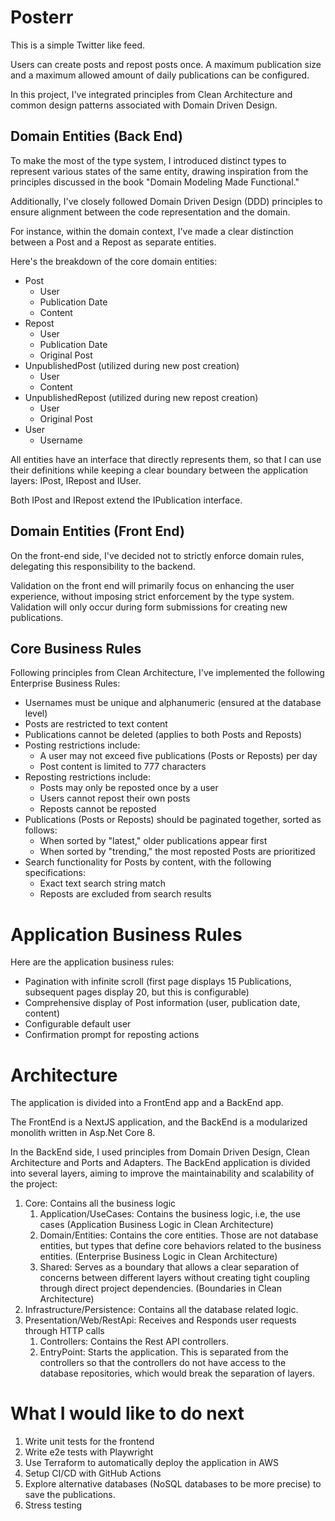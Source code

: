 # Posterr

This is a simple Twitter like feed.

Users can create posts and repost posts once. A maximum publication size and a maximum allowed amount of daily publications can be configured.

In this project, I've integrated principles from Clean Architecture and common design patterns associated with Domain Driven Design.

## Domain Entities (Back End)

To make the most of the type system, I introduced distinct types to represent various states of the same entity, drawing inspiration from the principles discussed in the book "Domain Modeling Made Functional."

Additionally, I've closely followed Domain Driven Design (DDD) principles to ensure alignment between the code representation and the domain.

For instance, within the domain context, I've made a clear distinction between a Post and a Repost as separate entities.

Here's the breakdown of the core domain entities:

- Post
    - User
    - Publication Date
    - Content
- Repost
    - User
    - Publication Date
    - Original Post
- UnpublishedPost (utilized during new post creation)
    - User
    - Content
- UnpublishedRepost (utilized during new repost creation)
    - User
    - Original Post
- User
    - Username

All entities have an interface that directly represents them, so that I can use their definitions while keeping a clear boundary between the application layers: IPost, IRepost and IUser.

Both IPost and IRepost extend the IPublication interface.

## Domain Entities (Front End)

On the front-end side, I've decided not to strictly enforce domain rules, delegating this responsibility to the backend.

Validation on the front end will primarily focus on enhancing the user experience, without imposing strict enforcement by the type system. Validation will only occur during form submissions for creating new publications.

## Core Business Rules

Following principles from Clean Architecture, I've implemented the following Enterprise Business Rules:

- Usernames must be unique and alphanumeric (ensured at the database level)
- Posts are restricted to text content
- Publications cannot be deleted (applies to both Posts and Reposts)
- Posting restrictions include:
    - A user may not exceed five publications (Posts or Reposts) per day
    - Post content is limited to 777 characters
- Reposting restrictions include:
    - Posts may only be reposted once by a user
    - Users cannot repost their own posts
    - Reposts cannot be reposted
- Publications (Posts or Reposts) should be paginated together, sorted as follows:
    - When sorted by "latest," older publications appear first
    - When sorted by "trending," the most reposted Posts are prioritized
- Search functionality for Posts by content, with the following specifications:
    - Exact text search string match
    - Reposts are excluded from search results

# Application Business Rules

Here are the application business rules:

- Pagination with infinite scroll (first page displays 15 Publications, subsequent pages display 20, but this is configurable)
- Comprehensive display of Post information (user, publication date, content)
- Configurable default user
- Confirmation prompt for reposting actions

# Architecture

The application is divided into a FrontEnd app and a BackEnd app.

The FrontEnd is a NextJS application, and the BackEnd is a modularized monolith written in Asp.Net Core 8.

In the BackEnd side, I used principles from Domain Driven Design, Clean Architecture and Ports and Adapters. The BackEnd application is divided into several layers, aiming to improve the maintainability and scalability of the project:

1. Core: Contains all the business logic
    1. Application/UseCases: Contains the business logic, i.e, the use cases (Application Business Logic in Clean Architecture)
    2. Domain/Entities: Contains the core entities. Those are not database entities, but types that define core behaviors related to the business entities. (Enterprise Business Logic in Clean Architecture)
    3. Shared: Serves as a boundary that allows a clear separation of concerns between different layers without creating tight coupling through direct project dependencies. (Boundaries in Clean Architecture)
2. Infrastructure/Persistence: Contains all the database related logic.
3. Presentation/Web/RestApi: Receives and Responds user requests through HTTP calls
    1. Controllers: Contains the Rest API controllers.
    2. EntryPoint: Starts the application. This is separated from the controllers so that the controllers do not have access to the database repositories, which would break the separation of layers.

# What I would like to do next

1. Write unit tests for the frontend
2. Write e2e tests with Playwright
3. Use Terraform to automatically deploy the application in AWS
4. Setup CI/CD with GitHub Actions
5. Explore alternative databases (NoSQL databases to be more precise) to save the publications.
6. Stress testing
